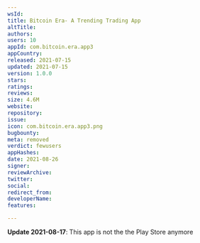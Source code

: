 ```yaml
---
wsId: 
title: Bitcoin Era- A Trending Trading App
altTitle: 
authors: 
users: 10
appId: com.bitcoin.era.app3
appCountry: 
released: 2021-07-15
updated: 2021-07-15
version: 1.0.0
stars: 
ratings: 
reviews: 
size: 4.6M
website: 
repository: 
issue: 
icon: com.bitcoin.era.app3.png
bugbounty: 
meta: removed
verdict: fewusers
appHashes: 
date: 2021-08-26
signer: 
reviewArchive: 
twitter: 
social: 
redirect_from: 
developerName: 
features: 

---
```


**Update 2021-08-17**: This app is not the the Play Store anymore

